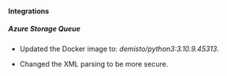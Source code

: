 
#### Integrations
##### Azure Storage Queue
- Updated the Docker image to: *demisto/python3:3.10.9.45313*.


- Changed the XML parsing to be more secure.
